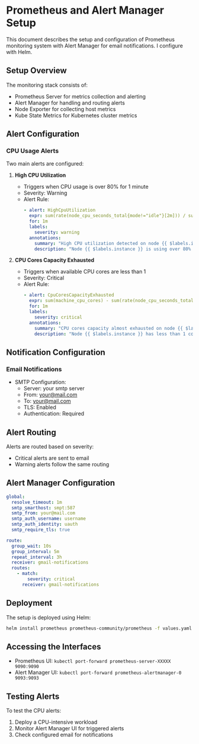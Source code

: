 # Prometheus and Alert Manager Setup

This document describes the setup and configuration of Prometheus monitoring system with Alert Manager for email notifications.
I configure with Helm.

## Setup Overview

The monitoring stack consists of:
- Prometheus Server for metrics collection and alerting
- Alert Manager for handling and routing alerts
- Node Exporter for collecting host metrics
- Kube State Metrics for Kubernetes cluster metrics

## Alert Configuration

### CPU Usage Alerts

Two main alerts are configured:

1. **High CPU Utilization**
   - Triggers when CPU usage is over 80% for 1 minute
   - Severity: Warning
   - Alert Rule:
     ```yaml
     - alert: HighCpuUtilization
       expr: sum(rate(node_cpu_seconds_total{mode!="idle"}[2m])) / sum(machine_cpu_cores) > 0.8
       for: 1m
       labels:
         severity: warning
       annotations:
         summary: "High CPU utilization detected on node {{ $labels.instance }}"
         description: "Node {{ $labels.instance }} is using over 80% CPU for the last 1 minute."
     ```

2. **CPU Cores Capacity Exhausted**
   - Triggers when available CPU cores are less than 1
   - Severity: Critical
   - Alert Rule:
     ```yaml
     - alert: CpuCoresCapacityExhausted
       expr: sum(machine_cpu_cores) - sum(rate(node_cpu_seconds_total{mode!="idle"}[2m])) < 1
       for: 1m
       labels:
         severity: critical
       annotations:
         summary: "CPU cores capacity almost exhausted on node {{ $labels.instance }}"
         description: "Node {{ $labels.instance }} has less than 1 cores available for allocation."
     ```

## Notification Configuration

### Email Notifications
- SMTP Configuration:
  - Server: your smtp server
  - From: your@mail.com
  - To: your@mail.com
  - TLS: Enabled
  - Authentication: Required



## Alert Routing

Alerts are routed based on severity:
- Critical alerts are sent to email
- Warning alerts follow the same routing

## Alert Manager Configuration

```yaml
global:
  resolve_timeout: 1m
  smtp_smarthost: smpt:587
  smtp_from: your@mail.com
  smtp_auth_username: username
  smtp_auth_identity: uauth
  smtp_require_tls: true

route:
  group_wait: 10s
  group_interval: 5m
  repeat_interval: 3h
  receiver: gmail-notifications
  routes:
    - match:
        severity: critical
      receiver: gmail-notifications
```

## Deployment

The setup is deployed using Helm:

```bash
helm install prometheus prometheus-community/prometheus -f values.yaml
```

## Accessing the Interfaces

- Prometheus UI: `kubectl port-forward prometheus-server-XXXXX 9090:9090`
- Alert Manager UI: `kubectl port-forward prometheus-alertmanager-0 9093:9093`

## Testing Alerts

To test the CPU alerts:
1. Deploy a CPU-intensive workload
2. Monitor Alert Manager UI for triggered alerts
3. Check configured email for notifications
